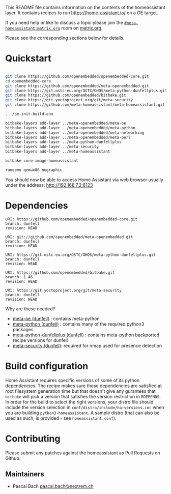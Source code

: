 This README file contains information on the contents of the
homeassistant layer. It contains recipes to run https://home-assistant.io/
on a OE target.

If you need help or like to discuss a topic please join the [`#meta-homeassistant:matrix.org`](https://matrix.to/#/#meta-homeassistant:matrix.org) room on [matrix.org](https://matrix.org/).


Please see the corresponding sections below for details.

# Quickstart

```sh

git clone https://github.com/openembedded/openembedded-core.git
cd openembedded-core
git clone https://github.com/openembedded/meta-openembedded.git
git clone https://git.ostc-eu.org/OSTC/OHOS/meta-python-dunfellplus.git
git clone https://github.com/openembedded/bitbake.git
git clone https://git.yoctoproject.org/git/meta-security
git clone https://github.com/meta-homeassistant/meta-homeassistant.git

. ./oe-init-build-env

bitbake-layers add-layer ../meta-openembedded/meta-oe
bitbake-layers add-layer ../meta-openembedded/meta-python
bitbake-layers add-layer ../meta-openembedded/meta-networking
bitbake-layers add-layer ../meta-openembedded/meta-perl
bitbake-layers add-layer ../meta-python-dunfellplus
bitbake-layers add-layer ../meta-security
bitbake-layers add-layer ../meta-homeassistant

bitbake core-image-homeassistant

runqemu qemux86 nographic

```

You should now be able to access Home Assistant via web browser usually under the address: http://192.168.7.2:8123

# Dependencies

```
URI: https://github.com/openembedded/openembedded-core.git
branch: dunfell
revision: HEAD

URI: git://github.com/openembedded/meta-openembedded.git
branch: dunfell
revision: HEAD

URI: https://git.ostc-eu.org/OSTC/OHOS/meta-python-dunfellplus.git
branch: dunfell
revision: HEAD

URI: https://github.com/openembedded/bitbake.git
branch: 1.46
revision: HEAD

URI: https://git.yoctoproject.org/git/meta-security
branch: dunfell
revision: HEAD

```

Why are these needed?

- [meta-oe (dunfell)](https://github.com/openembedded/meta-openembedded/tree/dunfell/meta-oe) : contains meta-python
- [meta-python (dunfell)](https://github.com/openembedded/meta-openembedded/tree/dunfell/meta-python) : contains many of the required python3 packages
- [meta-python-dunfellplus (dunfell)](https://git.ostc-eu.org/OSTC/OHOS/meta-python-dunfellplus/-/tree/dunfell) : contains meta-python backported recipe versions for dunfell
- [meta-security (dunfell)](http://git.yoctoproject.org/cgit/cgit.cgi/meta-security/log/?h=dunfell): required for nmap used for presence detection

# Build configuration

Home Assistant requires specific versions of some of its python dependencies. The recipe makes sure those dependencies are satisfied at root filesystem generation time but that doesn't give any gurantees that `bitbake` will pick a version that satisfies the version restriction in `RDEPENDS`. In order for the build to select the right versions, your distro file should include the version selection in `conf/distro/include/ha-versions.inc` when you are building `python3-homeassistant`. A sample distro (that can also be used as such, is provided - see `homeassistant.conf`).

# Contributing

Please submit any patches against the homeassistant as Pull Requests on Github.

## Maintainers

* Pascal Bach <pascal.bach@nextrem.ch>
